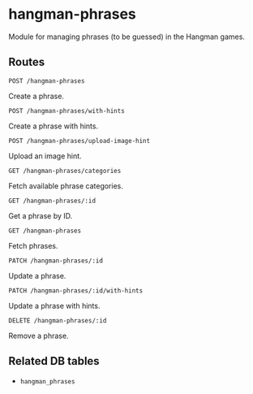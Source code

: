 # hangman-phrases

Module for managing phrases (to be guessed) in the Hangman games.

## Routes

`POST /hangman-phrases`

Create a phrase.

`POST /hangman-phrases/with-hints`

Create a phrase with hints.

`POST /hangman-phrases/upload-image-hint`

Upload an image hint.

`GET /hangman-phrases/categories`

Fetch available phrase categories.

`GET /hangman-phrases/:id`

Get a phrase by ID.

`GET /hangman-phrases`

Fetch phrases.

`PATCH /hangman-phrases/:id`

Update a phrase.

`PATCH /hangman-phrases/:id/with-hints`

Update a phrase with hints.

`DELETE /hangman-phrases/:id`

Remove a phrase.

## Related DB tables
- `hangman_phrases`
